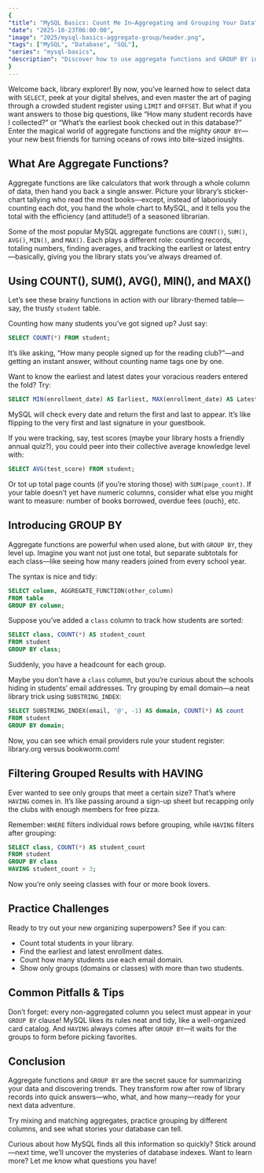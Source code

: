 ```yaml
---
{
"title": "MySQL Basics: Count Me In—Aggregating and Grouping Your Data",
"date": "2025-10-23T06:00:00",
"image": "2025/mysql-basics-aggregate-group/header.png",
"tags": ["MySQL", "Database", "SQL"],
"series": "mysql-basics",
"description": "Discover how to use aggregate functions and GROUP BY in MySQL to answer big questions about your data! This post guides beginners through counting, averaging, and categorizing records with friendly library metaphors, clear examples, and humor. A great way to level up your SQL skills and get your data stories told."
}
---
```


Welcome back, library explorer! By now, you’ve learned how to select data with `SELECT`, peek at your digital shelves, and even master the art of paging through a crowded student register using `LIMIT` and `OFFSET`. But what if you want answers to those big questions, like “How many student records have I collected?” or “What’s the earliest book checked out in this database?” Enter the magical world of aggregate functions and the mighty `GROUP BY`—your new best friends for turning oceans of rows into bite-sized insights.

## What Are Aggregate Functions?

Aggregate functions are like calculators that work through a whole column of data, then hand you back a single answer. Picture your library’s sticker-chart tallying who read the most books—except, instead of laboriously counting each dot, you hand the whole chart to MySQL, and it tells you the total with the efficiency (and attitude!) of a seasoned librarian.

Some of the most popular MySQL aggregate functions are `COUNT()`, `SUM()`, `AVG()`, `MIN()`, and `MAX()`. Each plays a different role: counting records, totaling numbers, finding averages, and tracking the earliest or latest entry—basically, giving you the library stats you’ve always dreamed of.

## Using COUNT(), SUM(), AVG(), MIN(), and MAX()

Let’s see these brainy functions in action with our library-themed table—say, the trusty `student` table.

Counting how many students you’ve got signed up? Just say:
```sql
SELECT COUNT(*) FROM student;
```
It’s like asking, “How many people signed up for the reading club?”—and getting an instant answer, without counting name tags one by one.

Want to know the earliest and latest dates your voracious readers entered the fold? Try:
```sql
SELECT MIN(enrollment_date) AS Earliest, MAX(enrollment_date) AS Latest FROM student;
```
MySQL will check every date and return the first and last to appear. It’s like flipping to the very first and last signature in your guestbook.

If you were tracking, say, test scores (maybe your library hosts a friendly annual quiz?), you could peer into their collective average knowledge level with:
```sql
SELECT AVG(test_score) FROM student;
```
Or tot up total page counts (if you’re storing those) with `SUM(page_count)`. If your table doesn’t yet have numeric columns, consider what else you might want to measure: number of books borrowed, overdue fees (ouch), etc.

## Introducing GROUP BY

Aggregate functions are powerful when used alone, but with `GROUP BY`, they level up. Imagine you want not just one total, but separate subtotals for each class—like seeing how many readers joined from every school year.

The syntax is nice and tidy:
```sql
SELECT column, AGGREGATE_FUNCTION(other_column)
FROM table
GROUP BY column;
```
Suppose you’ve added a `class` column to track how students are sorted:
```sql
SELECT class, COUNT(*) AS student_count
FROM student
GROUP BY class;
```
Suddenly, you have a headcount for each group.

Maybe you don’t have a `class` column, but you’re curious about the schools hiding in students’ email addresses. Try grouping by email domain—a neat library trick using `SUBSTRING_INDEX`:
```sql
SELECT SUBSTRING_INDEX(email, '@', -1) AS domain, COUNT(*) AS count
FROM student
GROUP BY domain;
```
Now, you can see which email providers rule your student register: library.org versus bookworm.com!

## Filtering Grouped Results with HAVING

Ever wanted to see only groups that meet a certain size? That’s where `HAVING` comes in. It’s like passing around a sign-up sheet but recapping only the clubs with enough members for free pizza.

Remember: `WHERE` filters individual rows before grouping, while `HAVING` filters after grouping:

```sql
SELECT class, COUNT(*) AS student_count
FROM student
GROUP BY class
HAVING student_count > 3;
```
Now you’re only seeing classes with four or more book lovers.

## Practice Challenges

Ready to try out your new organizing superpowers? See if you can:

- Count total students in your library.
- Find the earliest and latest enrollment dates.
- Count how many students use each email domain.
- Show only groups (domains or classes) with more than two students.

## Common Pitfalls & Tips

Don’t forget: every non-aggregated column you select must appear in your `GROUP BY` clause! MySQL likes its rules neat and tidy, like a well-organized card catalog. And `HAVING` always comes after `GROUP BY`—it waits for the groups to form before picking favorites.

## Conclusion

Aggregate functions and `GROUP BY` are the secret sauce for summarizing your data and discovering trends. They transform row after row of library records into quick answers—who, what, and how many—ready for your next data adventure.

Try mixing and matching aggregates, practice grouping by different columns, and see what stories your database can tell.

Curious about how MySQL finds all this information so quickly? Stick around—next time, we’ll uncover the mysteries of database indexes. Want to learn more? Let me know what questions you have!